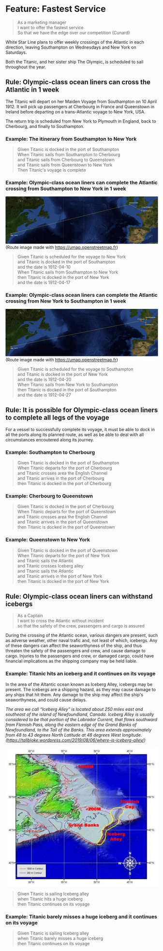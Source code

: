 # Feature: Fastest Service

> As a marketing manager  
> I want to offer the fastest service  
> So that we have the edge over our competition (Cunard)

White Star Line plans to offer weekly crossings of the Atlantic in each
direction, leaving Southampton on Wednesdays and New York on Saturdays.

Both the Titanic, and her sister ship The Olympic, is scheduled to sail
throughout the year.

## Rule: Olympic-class ocean liners can cross the Atlantic in 1 week

The Titanic will depart on her Maiden Voyage from Southampton on 10 April 1912.
It will pick up passengers at Cherbourg in France and Queenstown in Ireland
before departing on a trans-Atlantic voyage to New York, USA.

The return trip is scheduled from New York to Plymouth in England, back to
Cherbourg, and finally to Southampton.

### Example: The itinerary from Southampton to New York

> Given Titanic is docked in the port of Southampton  
> When Titanic sails from Southampton to Cherbourg  
> and Titanic sails from Cherbourg to Queenstown  
> and Titanic sails from Queenstown to New York  
> Then Titanic's voyage is complete

### Example: Olympic-class ocean liners can complete the Atlantic crossing from Southampton to New York in 1 week

![Titanic Maiden Voyage Route](titanic-route.png)
(Route image made with https://umap.openstreetmap.fr)

> Given Titanic is scheduled for the voyage to New York  
> and Titanic is docked in the port of Southampton  
> and the date is 1912-04-10  
> When Titanic sails from Southampton to New York  
> then Titanic is docked in the port of New York  
> and the date is 1912-04-17

### Example: Olympic-class ocean liners can complete the Atlantic crossing from New York to Southampton in 1 week

![Titanic Return Voyage Route](titanic-return.png)
(Route image made with https://umap.openstreetmap.fr)

> Given Titanic is scheduled for the voyage to Southampton  
> and Titanic is docked in the port of New York  
> and the date is 1912-04-20  
> When Titanic sails from New York to Southampton  
> then Titanic is docked in the port of Southampton  
> and the date is 1912-04-27


## Rule: It is possible for Olympic-class ocean liners to complete all legs of the voyage

For a vessel to successfully complete its voyage, it must be able to dock in
all the ports along its planned route, as well as be able to deal with all
circumstances encoutered along its journey.

### Example: Southampton to Cherbourg

> Given Titanic is docked in the port of Southampton  
> When Titanic departs for the port of Cherbourg  
> and Titanic crosses area the English Channel  
> and Titanic arrives in the port of Cherbourg  
> then Titanic is docked in the port of Cherbourg

### Example: Cherbourg to Queenstown

> Given Titanic is docked in the port of Cherbourg  
> When Titanic departs for the port of Queenstown  
> and Titanic crosses area the English Channel  
> and Titanic arrives in the port of Queenstown  
> then Titanic is docked in the port of Queenstown

### Example: Queenstown to New York

> Given Titanic is docked in the port of Queenstown  
> When Titanic departs for the port of New York  
> and Titanic sails the Atlantic  
> and Titanic crosses Iceberg alley  
> and Titanic sails the Atlantic  
> and Titanic arrives in the port of New York  
> then Titanic is docked in the port of New York


## Rule: Olympic-class ocean liners can withstand icebergs

> As a Captain  
> I want to cross the Atlantic without incident  
> so that the safety of the crew, passengers and cargo is assured

During the crossing of the Atlantic ocean, various dangers are present, such as
adverse weather, other naval trafic and, not least of which, icebergs. Any of
these dangers can affect the seaworthyness of the ship, and thus threaten the
safety of the passengers and crew, and cause damage to cargo. Injuries to the
passengers and crew, or damaged cargo, could have financial implications as the
shipping company may be held liable.

### Example: Titanic hits an iceberg and it continues on its voyage

In the area of the Altantic ocean known as Iceberg Alley, icebergs may be
present. The icebergs are a shipping hazard, as they may cause damage to any
ships that hit them. Any damage to the ship may affect the ship's
seaworthyness, and could cause delays.

<i>The area we call “Iceberg Alley” is located about 250 miles east and
southeast of the island of Newfoundland, Canada. Iceberg Alley is usually
considered to be that portion of the Labrador Current, that flows southward
from Flemish Pass, along the eastern edge of the Grand Banks of Newfoundland,
to the Tail of the Banks. This area extends approximately from 48 to 43 degrees
North Latitude at 48 degrees West longitude.  
(https://tallbloke.wordpress.com/2019/08/06/where-is-iceberg-alley/)</i>

![Iceberg Alley [credit: U.S. Coast Guard]](berg-alley.webp)

> Given Titanic is sailing Iceberg alley  
> when Titanic hits a huge iceberg  
> then Titanic continues on its voyage

### Example: Titanic barely misses a huge iceberg and it continues on its voyage

> Given Titanic is sailing Iceberg alley  
> when Titanic barely misses a huge iceberg  
> then Titanic continues on its voyage

<!-- trick for PDF page layout-->
<div style="page-break-after: always"></div>
